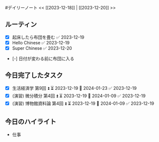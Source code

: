 #デイリーノート
<< [[2023-12-18]] | [[2023-12-20]] >>
## ルーティン
- [x] 起床したら布団を畳む ✅ 2023-12-19
- [x] Hello Chinese ✅ 2023-12-19
- [x] Super Chinese ✅ 2023-12-20
- [-] 日付が変わる前に布団に入る
## 今日完了したタスク
- [x] 生活経済学 第9回 ⏫ ⏳ 2023-12-19 📅 2024-01-23 ✅ 2023-12-19
- [x] (演習) 微分積分 第4回 ⏫ ⏳ 2023-12-19 📅 2024-01-09 ✅ 2023-12-19
- [x] (演習) 博物館資料論 第4回 ⏫ ⏳ 2023-12-19 📅 2024-01-09 ✅ 2023-12-19
## 今日のハイライト
- 仕事

